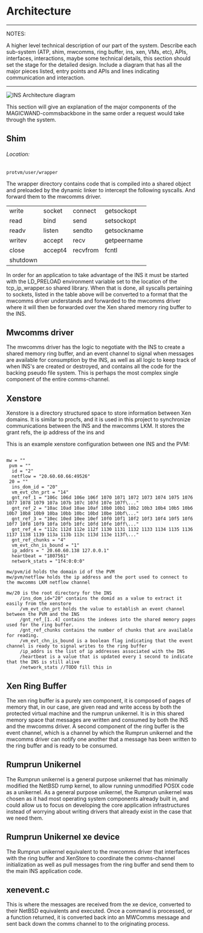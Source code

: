 
Architecture
============
***

NOTES:

A higher level technical description of our part of the system. Describe each sub-system
(ATP, shim, mwcomms, ring buffer, ins, xen, VMs, etc), APIs, interfaces, interactions, maybe some
technical details, this section should set the stage for the detailed design. Include a diagram
that has all the major pieces listed, entry points and APIs and lines indicating communication
and interaction.

***

![INS Architecture diagram](./report/ins_diagram.png)


This section will give an explanation of the major components of the MAGICWAND-commsbackbone in the same order a request would take through the system.

## Shim 

###### Location:
```
protvm/user/wrapper
```
The wrapper directory contains code that is compiled into a shared object and preloaded by the dynamic linker to intercept the following syscalls.  And forward them to the mwcomms driver.


|          |         |          |             |
|:---------|---------|----------|:------------|
| write    | socket  | connect  | getsockopt  |
| read     | bind    | send     | setsockopt  |
| readv    | listen  | sendto   | getsockname |
| writev   | accept  | recv     | getpeername |
| close    | accept4 | recvfrom | fcntl       |
| shutdown |         |          |             |



In order for an application to take advantage of the INS it must be started with the LD_PRELOAD environment variable set to the location of the tcp_ip_wrapper.so shared library.  When that is done, all syscalls pertaining to sockets, listed in the table above will be converted to a format that the mwcomms driver understands and forwarded to the mwcomms driver where it will then be forwarded over the Xen shared memory ring buffer to the INS.

## Mwcomms driver

The mwcomms driver has the logic to negotiate with the INS to create a shared memory ring buffer, and an event channel to signal when messages are available for consumption by the INS, as well as all logic to keep track of when INS's are created or destroyed, and contains all the code for the backing pseudo file system.  This is perhaps the most complex single component of the entire comms-channel.

## Xenstore

Xenstore is a directory structured space to store information between Xen domains.  It is similar to procfs, and it is used in this project to synchronize communications between the INS and the mwcomms LKM.  It stores the grant refs, the ip address of the ins and 

This is an example xenstore configuration between one INS and the PVM:

```

mw = ""
 pvm = ""
  id = "2"
  netflow = "20.60.60.66:49526"
 20 = ""
  ins_dom_id = "20"
  vm_evt_chn_prt = "14"
  gnt_ref_1 = "106c 106d 106e 106f 1070 1071 1072 1073 1074 1075 1076 1077 1078 1079 107a 107b 107c 107d 107e 107f\..."
  gnt_ref_2 = "10ac 10ad 10ae 10af 10b0 10b1 10b2 10b3 10b4 10b5 10b6 10b7 10b8 10b9 10ba 10bb 10bc 10bd 10be 10bf\..."
  gnt_ref_3 = "10ec 10ed 10ee 10ef 10f0 10f1 10f2 10f3 10f4 10f5 10f6 10f7 10f8 10f9 10fa 10fb 10fc 10fd 10fe 10ff\..."
  gnt_ref_4 = "112c 112d 112e 112f 1130 1131 1132 1133 1134 1135 1136 1137 1138 1139 113a 113b 113c 113d 113e 113f\..."
  gnt_ref_chunks = "4"
  vm_evt_chn_is_bound = "1"
  ip_addrs = " 20.60.60.138 127.0.0.1"
  heartbeat = "1807561"
  network_stats = "1f4:0:0:0"

```

```
mw/pvm/id holds the domain id of the PVM
mw/pvm/netflow holds the ip address and the port used to connect to the mwcomms LKM netflow channel

mw/20 is the root directory for the INS
     /ins_dom_id="20" contains the domid as a value to extract it easily from the xenstore
     /vm_evt_chn_prt holds the value to establish an event channel between the PVM and the INS
     /gnt_ref_[1..4] contains the indexes into the shared memory pages used for the ring buffer.
     /gnt_ref_chunks contains the number of chunks that are available for reading.
     /vm_evt_chn_is_bound is a boolean flag indicating that the event channel is ready to signal writes to the ring buffer
     /ip_addrs is the list of ip addresses associated with the INS
     /heartbeat is a value that is updated every 1 second to indicate that the INS is still alive
     /network_stats //TODO fill this in

```

## Xen Ring Buffer

The xen ring buffer is a purely xen component, it is composed of pages of memory that, in our case, are given read and write access by both the protected virtual machine and the rumprun unikernel.  It is in this shared memory space that messages are written and consumed by both the INS and the mwcomms driver.  A second component of the ring buffer is the event channel, which is a channel by which the Rumprun unikernel and the mwcomms driver can notify one another that a message has been written to the ring buffer and is ready to be consumed.

## Rumprun Unikernel

The Rumprun unikernel is a general purpose unikernel that has minimally modified the NetBSD rump kernel, to allow running unmodified POSIX code as a unikernel.  As a general purpose unikernel, the Rumprun unikernel was chosen as it had most operating system components already built in, and could allow us to focus on developing the core application infrastructures instead of worrying about writing drivers that already exist in the case that we need them.

## Rumprun Unikernel xe device

The Rumprun unikernel equivalent to the mwcomms driver that interfaces with the ring buffer and XenStore to coordinate the comms-channel initialization as well as pull messages from the ring buffer and send them to the main INS application code.

## xenevent.c

This is where the messages are received from the xe device, converted to their NetBSD equivalents and executed.  Once a command is processed, or a function returned, it is converted back into an MWComms message and sent back down the comms channel to to the originating process.

